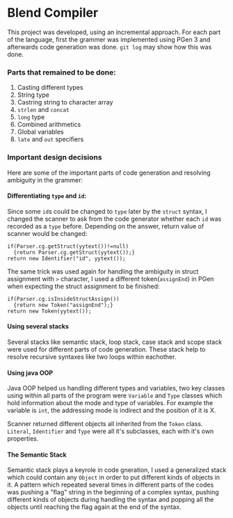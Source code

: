 # Blend Compiler

This project was developed, using an incremental approach.
For each part of the language, first the grammer was implemented using PGen 3 and afterwards code generation was done.
`git log` may show how this was done.

### Parts that remained to be done:
1. Casting different types
1. String type
1. Castring string to character array
1. `strlen` and `concat`
1. `long` type
1. Combined arithmetics
1. Global variables
1. `late` and `out` specifiers

### Important design decisions
Here are some of the important parts of code generation and resolving ambiguity in the grammer:

#### Differentiating `type` and `id`:
Since some `id`s could be changed to `type` later by the `struct` syntax,
I changed the scanner to ask from the code generator whether each `id` was recorded as a `type` before. Depending on the answer,
return value of scanner would be changed:
```
if(Parser.cg.getStruct(yytext())!=null)
  {return Parser.cg.getStruct(yytext());}
return new Identifier("id", yytext());
```

The same trick was used again for handling the ambiguity in struct assignment with `>` character,
I used a different token(`assignEnd`) in PGen when expecting the struct assignment to be finished:
```
if(Parser.cg.isInsideStructAssign())
  {return new Token("assignEnd");}
return new Token(yytext());
```

#### Using several stacks
Several stacks like semantic stack, loop stack, case stack and scope stack were used for different parts of code generation.
These stack help to resolve recursive syntaxes like two loops within eachother.

#### Using java OOP
Java OOP helped us handling different types and variables, two key classes using within all parts of the program were
`Variable` and `Type` classes which hold information about the mode and type of variables. For example the variable is `int`,
the addressing mode is indirect and the position of it is X.

Scanner returned different objects all inherited from the `Token` class. `Literal`, `Identifier` and `Type` were all it's subclasses,
each with it's own properties.

#### The Semantic Stack
Semantic stack plays a keyrole in code gneration, I used a generalized stack which could contain any `Object` in order to
put different kinds of objects in it. A pattern which repeated several times in different parts of the codes was pushing a "flag"
string in the beginning of a complex syntax, pushing different kinds of objects during handling the syntax and popping all the objects
until reaching the flag again at the end of the syntax.


